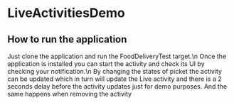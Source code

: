 # LiveActivitiesDemo

## How to run the application
Just clone the application and run the FoodDeliveryTest target.\n
Once the application is installed you can start the activity and check its UI by checking your notification.\n
By changing the states of picket the activity can be updated which in turn will update the Live activity and there is a 2 seconds delay before the activity updates just for demo purposes. And the same happens when removing the activity
